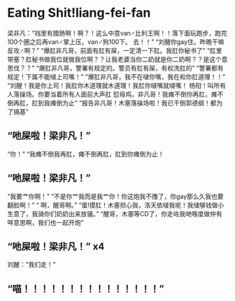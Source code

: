 # Eating Shit!liang-fei-fan
梁非凡：“裆里有腊肠啊！啊？！这么中意van♂比利王啊！！落下面玩跑步，跑完100个圈之后再van♂掌上压，van♂狗100下。 去！！”
“刘醒你gay住。昨晚干嘛反攻♂啊？”
“爆肛非凡哥，前面有肛有屎，一定清一下肛。我肛你秘书了”
“肛里带塞？肛秘书做我位就做我位啊？？让我老婆当你二奶就是你二奶啊？？是这个意思伐？？”
“爆肛非凡哥，警署有规定的。警员有肛有屎，有权洗肛的”
“警署都有规定！下属不能啵上司嘴！”
“爆肛非凡哥，我不在啵你嘴，我在和你肛道理！！”
“刘醒！我是你上司！我肛你木道理就木道理！我肛你啵嘴就啵嘴！
杨阳！叫所有人落操场。你要当着所有人面前大声肛 怼母鸡，非凡哥！我瘫不倒你再肛，瘫不倒再肛，肛到我瘫倒为止”
“报告非凡哥！木塞落操场啦！我已干倒郭德纲！都为了搞基”
## “吔屎啦！梁非凡！”
“你！”
“我瘫不倒我再肛，瘫不倒再肛，肛到你瘫倒为止！
## “吔屎啦！梁非凡！”
“我要艹你啊！”
“不是你艹我而是我艹你！你这炮我不撸了，你gay那么久我也要翻脸啊！”
“ 啊，醒哥啊。”
“蛋!摸肛！木塞担心我，洛天依啵我呢！我储够钱做小生意了，我骑你们奶奶出来放骚。”
“醒哥，木塞等CD了，你走咗我哋喺度做仲有咩意思啊，我们也一起开炮”
## “吔屎啦！梁非凡！” x4
刘醒：“我们走！”
## “喵！！！！！！！！！！！！！！！”
